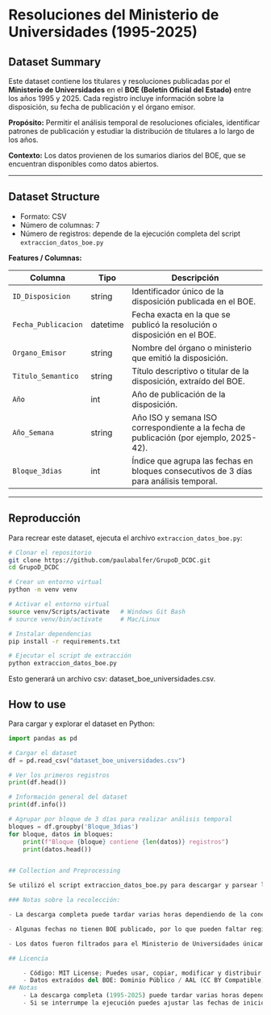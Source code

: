 # Resoluciones del Ministerio de Universidades (1995-2025)

## Dataset Summary
Este dataset contiene los titulares y resoluciones publicadas por el **Ministerio de Universidades** en el **BOE (Boletín Oficial del Estado)** entre los años 1995 y 2025. Cada registro incluye información sobre la disposición, su fecha de publicación y el órgano emisor.  

**Propósito:** Permitir el análisis temporal de resoluciones oficiales, identificar patrones de publicación y estudiar la distribución de titulares a lo largo de los años.  

**Contexto:** Los datos provienen de los sumarios diarios del BOE, que se encuentran disponibles como datos abiertos.  

---

## Dataset Structure
- Formato: CSV
- Número de columnas: 7
- Número de registros: depende de la ejecución completa del script `extraccion_datos_boe.py`

**Features / Columnas:**

| Columna           | Tipo     | Descripción |
|------------------|---------|------------|
| `ID_Disposicion` | string  | Identificador único de la disposición publicada en el BOE. |
| `Fecha_Publicacion` | datetime | Fecha exacta en la que se publicó la resolución o disposición en el BOE. |
| `Organo_Emisor`  | string  | Nombre del órgano o ministerio que emitió la disposición. |
| `Titulo_Semantico` | string | Título descriptivo o titular de la disposición, extraído del BOE. |
| `Año`            | int     | Año de publicación de la disposición. |
| `Año_Semana`     | string  | Año ISO y semana ISO correspondiente a la fecha de publicación (por ejemplo, 2025-42). |
| `Bloque_3dias`   | int     | Índice que agrupa las fechas en bloques consecutivos de 3 días para análisis temporal. |

---

## Reproducción
Para recrear este dataset, ejecuta el archivo `extraccion_datos_boe.py`:

```bash
# Clonar el repositorio
git clone https://github.com/paulabalfer/GrupoD_DCDC.git
cd GrupoD_DCDC

# Crear un entorno virtual
python -m venv venv

# Activar el entorno virtual
source venv/Scripts/activate   # Windows Git Bash
# source venv/bin/activate     # Mac/Linux

# Instalar dependencias
pip install -r requirements.txt

# Ejecutar el script de extracción
python extraccion_datos_boe.py
````

Esto generará un archivo csv: dataset_boe_universidades.csv.


## How to use

Para cargar y explorar el dataset en Python:

```python
import pandas as pd

# Cargar el dataset
df = pd.read_csv("dataset_boe_universidades.csv")

# Ver los primeros registros
print(df.head())

# Información general del dataset
print(df.info())

# Agrupar por bloque de 3 días para realizar análisis temporal
bloques = df.groupby('Bloque_3dias')
for bloque, datos in bloques:
    print(f"Bloque {bloque} contiene {len(datos)} registros")
    print(datos.head())


## Collection and Preprocessing

Se utilizó el script extraccion_datos_boe.py para descargar y parsear los sumarios diarios del BOE mediante su API pública.

### Notas sobre la recolección:

- La descarga completa puede tardar varias horas dependiendo de la conexión.

- Algunas fechas no tienen BOE publicado, por lo que pueden faltar registros.

- Los datos fueron filtrados para el Ministerio de Universidades únicamente.

## Licencia

	- Código: MIT License; Puedes usar, copiar, modificar y distribuir el código libremente.
	- Datos extraídos del BOE: Dominio Público / AAL (CC BY Compatible) según la información oficial del BOE.
## Notas
	- La descarga completa (1995-2025) puede tardar varias horas dependiendo de la conexión.
	- Si se interrumpe la ejecución puedes ajustar las fechas de inicio y fin en el script para reanudar la descarga.
